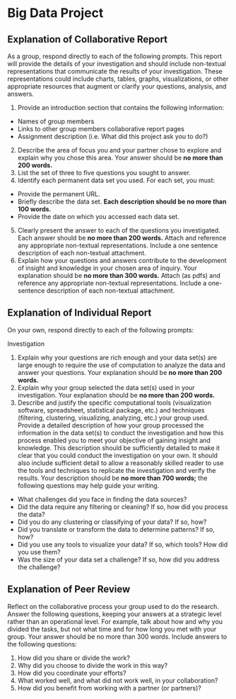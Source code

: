 # **Big Data Project**
## Explanation of Collaborative Report
As a group, respond directly to each of the following prompts. This report 
will provide the details of your investigation and should include non-textual 
representations that communicate the results of your investigation. These 
representations could include charts, tables, graphs, visualizations, or other 
appropriate resources that augment or clarify your questions, analysis, and 
answers. 

1. Provide an introduction section that contains the following information:
  - Names of group members
  - Links to other group members collaborative report pages
  - Assignment description (i.e. What did this project ask you to do?)
2. Describe the area of focus you and your partner chose to explore and explain why you chose this area. Your answer should be **no more than 200 words.** 
3.	List the set of three to five questions you sought to answer. 
4.	Identify each permanent data set you used. For each set, you must: 
  - Provide the permanent URL.
  - Briefly describe the data set. **Each description should be no more than 100 words.**
  - Provide the date on which you accessed each data set. 
5.	Clearly present the answer to each of the questions you investigated. Each answer should be **no more than 200 words.** Attach and reference any appropriate non-textual representations. Include a one sentence description of each non-textual attachment. 
6.	Explain how your questions and answers contribute to the development of insight and knowledge in your chosen area of inquiry. Your explanation should be **no more than 300 words.** Attach (as pdfs) and reference any appropriate non-textual representations. Include a one-sentence description of each non-textual attachment.

## Explanation of Individual Report
On your own, respond directly to each of the following prompts: 

Investigation
1.	Explain why your questions are rich enough and your data set(s) are large enough to require the use of computation to analyze the data and answer your questions. Your explanation should be **no more than 200 words.** 
2.	Explain why your group selected the data set(s) used in your investigation. Your explanation should be **no more than 200 words.** 
3.	Describe and justify the specific computational tools (visualization software, spreadsheet, statistical package, etc.) and techniques (filtering, clustering, visualizing, analyzing, etc.) your group used. Provide a detailed description of how your group processed the information in the data set(s) to conduct the investigation and how this process enabled you to meet your objective of gaining insight and knowledge. This description should be sufficiently detailed to make it clear that you could conduct the investigation on your own. It should also include sufficient detail to allow a reasonably skilled reader to use the tools and techniques to replicate the investigation and verify the results. Your description should be **no more than 700 words;** the following questions may help guide your writing. 
  - What challenges did you face in finding the data sources?
  - Did the data require any filtering or cleaning? If so, how did you process the data?
  - Did you do any clustering or classifying of your data? If so, how? 
  - Did you translate or transform the data to determine patterns? If so, how? 
  - Did you use any tools to visualize your data? If so, which tools? How did you use them?
  - Was the size of your data set a challenge? If so, how did you address the challenge?

## Explanation of Peer Review

Reflect on the collaborative process your group used to do the research.  
Answer the following questions, keeping your answers at a strategic level 
rather than an operational level. For example, talk about how and why you 
divided the tasks, but not what time and for how long you met with your group. 
Your answer should be no more than 300 words. Include answers to the following 
questions: 
1.	How did you share or divide the work?
2.	Why did you choose to divide the work in this way?
3.	How did you coordinate your efforts? 
4.	What worked well, and what did not work well, in your collaboration?
5.	How did you benefit from working with a partner (or partners)?
